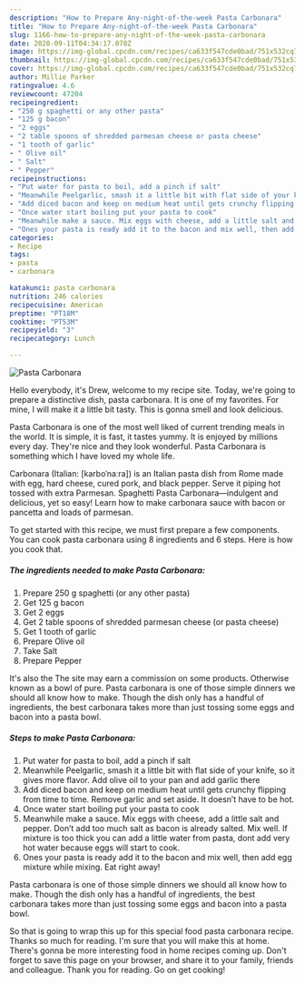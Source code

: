 ```yaml
---
description: "How to Prepare Any-night-of-the-week Pasta Carbonara"
title: "How to Prepare Any-night-of-the-week Pasta Carbonara"
slug: 1166-how-to-prepare-any-night-of-the-week-pasta-carbonara
date: 2020-09-11T04:34:17.070Z
image: https://img-global.cpcdn.com/recipes/ca633f547cde0bad/751x532cq70/pasta-carbonara-recipe-main-photo.jpg
thumbnail: https://img-global.cpcdn.com/recipes/ca633f547cde0bad/751x532cq70/pasta-carbonara-recipe-main-photo.jpg
cover: https://img-global.cpcdn.com/recipes/ca633f547cde0bad/751x532cq70/pasta-carbonara-recipe-main-photo.jpg
author: Millie Parker
ratingvalue: 4.6
reviewcount: 47204
recipeingredient:
- "250 g spaghetti or any other pasta"
- "125 g bacon"
- "2 eggs"
- "2 table spoons of shredded parmesan cheese or pasta cheese"
- "1 tooth of garlic"
- " Olive oil"
- " Salt"
- " Pepper"
recipeinstructions:
- "Put water for pasta to boil, add a pinch if salt"
- "Meanwhile Peelgarlic, smash it a little bit with flat side of your knife, so it gives more flavor. Add olive oil to your pan and add garlic there"
- "Add diced bacon and keep on medium heat until gets crunchy flipping from time to time. Remove garlic and set aside. It doesn’t have to be hot."
- "Once water start boiling put your pasta to cook"
- "Meanwhile make a sauce. Mix eggs with cheese, add a little salt and pepper. Don’t add too much salt as bacon is already salted. Mix well. If mixture is too thick you can add a little water from pasta, dont add very hot water because eggs will start to cook."
- "Ones your pasta is ready add it to the bacon and mix well, then add egg mixture while mixing. Eat right away!"
categories:
- Recipe
tags:
- pasta
- carbonara

katakunci: pasta carbonara 
nutrition: 246 calories
recipecuisine: American
preptime: "PT18M"
cooktime: "PT53M"
recipeyield: "3"
recipecategory: Lunch

---
```



![Pasta Carbonara](https://img-global.cpcdn.com/recipes/ca633f547cde0bad/751x532cq70/pasta-carbonara-recipe-main-photo.jpg)

Hello everybody, it's Drew, welcome to my recipe site. Today, we're going to prepare a distinctive dish, pasta carbonara. It is one of my favorites. For mine, I will make it a little bit tasty. This is gonna smell and look delicious.

Pasta Carbonara is one of the most well liked of current trending meals in the world. It is simple, it is fast, it tastes yummy. It is enjoyed by millions every day. They're nice and they look wonderful. Pasta Carbonara is something which I have loved my whole life.

Carbonara (Italian: [karboˈnaːra]) is an Italian pasta dish from Rome made with egg, hard cheese, cured pork, and black pepper. Serve it piping hot tossed with extra Parmesan. Spaghetti Pasta Carbonara—indulgent and delicious, yet so easy! Learn how to make carbonara sauce with bacon or pancetta and loads of parmesan.


To get started with this recipe, we must first prepare a few components. You can cook pasta carbonara using 8 ingredients and 6 steps. Here is how you cook that.

<!--inarticleads1-->

##### The ingredients needed to make Pasta Carbonara:

1. Prepare 250 g spaghetti (or any other pasta)
1. Get 125 g bacon
1. Get 2 eggs
1. Get 2 table spoons of shredded parmesan cheese (or pasta cheese)
1. Get 1 tooth of garlic
1. Prepare  Olive oil
1. Take  Salt
1. Prepare  Pepper


It&#39;s also the The site may earn a commission on some products. Otherwise known as a bowl of pure. Pasta carbonara is one of those simple dinners we should all know how to make. Though the dish only has a handful of ingredients, the best carbonara takes more than just tossing some eggs and bacon into a pasta bowl. 

<!--inarticleads2-->

##### Steps to make Pasta Carbonara:

1. Put water for pasta to boil, add a pinch if salt
1. Meanwhile Peelgarlic, smash it a little bit with flat side of your knife, so it gives more flavor. Add olive oil to your pan and add garlic there
1. Add diced bacon and keep on medium heat until gets crunchy flipping from time to time. Remove garlic and set aside. It doesn’t have to be hot.
1. Once water start boiling put your pasta to cook
1. Meanwhile make a sauce. Mix eggs with cheese, add a little salt and pepper. Don’t add too much salt as bacon is already salted. Mix well. If mixture is too thick you can add a little water from pasta, dont add very hot water because eggs will start to cook.
1. Ones your pasta is ready add it to the bacon and mix well, then add egg mixture while mixing. Eat right away!


Pasta carbonara is one of those simple dinners we should all know how to make. Though the dish only has a handful of ingredients, the best carbonara takes more than just tossing some eggs and bacon into a pasta bowl. 

So that is going to wrap this up for this special food pasta carbonara recipe. Thanks so much for reading. I'm sure that you will make this at home. There's gonna be more interesting food in home recipes coming up. Don't forget to save this page on your browser, and share it to your family, friends and colleague. Thank you for reading. Go on get cooking!
